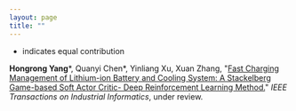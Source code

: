 ```yaml
---
layout: page
title: ""
---
```


* indicates equal contribution

**Hongrong Yang***, Quanyi Chen*, Yinliang Xu, Xuan Zhang, "[Fast Charging Management of Lithium-ion Battery and Cooling System: A Stackelberg Game-based Soft Actor Critic- Deep Reinforcement Learning Method.]()" *IEEE Transactions on Industrial Informatics*, under review.
